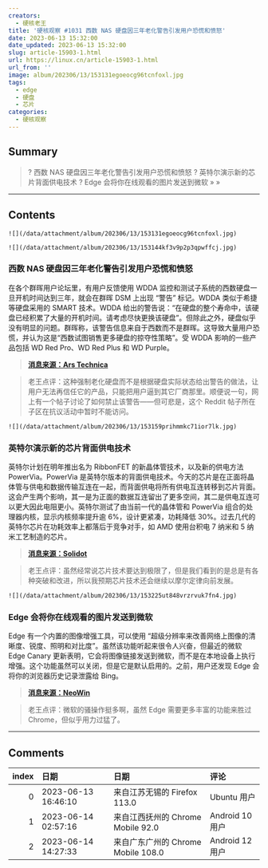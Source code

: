 ```yaml
---
creators:
  - 硬核老王
title: '硬核观察 #1031 西数 NAS 硬盘因三年老化警告引发用户恐慌和愤怒'
date: 2023-06-13 15:32:00
date_updated: 2023-06-13 15:32:00
slug: article-15903-1.html
url: https://linux.cn/article-15903-1.html
url_from: ''
image: album/202306/13/153131egoeocg96tcnfoxl.jpg
tags:
  - edge
  - 硬盘
  - 芯片
categories:
  - 硬核观察
---
```


## Summary

> ? 西数 NAS 硬盘因三年老化警告引发用户恐慌和愤怒
> ? 英特尔演示新的芯片背面供电技术
> ? Edge 会将你在线观看的图片发送到微软
> » 
> »

***

<!-- more -->

## Contents

`![](/data/attachment/album/202306/13/153131egoeocg96tcnfoxl.jpg)`

`![](/data/attachment/album/202306/13/153144kf3v9p2p3qpwffcj.jpg)`

### 西数 NAS 硬盘因三年老化警告引发用户恐慌和愤怒

在各个群晖用户论坛里，有用户反馈使用 WDDA 监控和测试子系统的西数硬盘一旦开机时间达到三年，就会在群晖 DSM 上出现 “警告” 标记。WDDA 类似于希捷等硬盘采用的 SMART 技术。WDDA 给出的警告说：“在硬盘的整个寿命中，该硬盘已经积累了大量的开机时间。请考虑尽快更换该硬盘”。但除此之外，硬盘似乎没有明显的问题。群晖称，该警告信息来自于西数而不是群晖。这导致大量用户恐慌，并认为这是“西数试图销售更多硬盘的掠夺性策略”。受 WDDA 影响的一些产品包括 WD Red Pro、WD Red Plus 和 WD Purple。

> 
> **[消息来源：Ars Technica](https://arstechnica.com/gadgets/2023/06/clearly-predatory-western-digital-sparks-panic-anger-for-age-shaming-hdds/)**
> 
> 
> 

> 
> 老王点评：这种强制老化硬盘而不是根据硬盘实际状态给出警告的做法，让用户无法再信任它的产品，只能把用户逼到其它厂商那里。顺便说一句，网上有一个帖子讨论了如何禁止该警告——但可悲是，这个 Reddit 帖子所在子区在抗议活动中暂时不能访问。
> 
> 
> 

`![](/data/attachment/album/202306/13/153159prihmmkc71ior7lk.jpg)`

### 英特尔演示新的芯片背面供电技术

英特尔计划在明年推出名为 RibbonFET 的新晶体管技术，以及新的供电方法 PowerVia。PowerVia 是英特尔版本的背面供电技术。今天的芯片是在正面将晶体管与供电和数据传输互连在一起，而背面供电将所有供电互连转移到芯片背面。这会产生两个影响，其一是为正面的数据互连留出了更多空间，其二是供电互连可以更大因此电阻更小。英特尔测试了由当前一代的晶体管和 PowerVia 组合的处理器内核，显示内核频率提升逾 6%，设计更紧凑，功耗降低 30%。过去几代的英特尔芯片在功耗效率上都落后于竞争对手，如 AMD 使用台积电 7 纳米和 5 纳米工艺制造的芯片。

> 
> **[消息来源：Solidot](https://www.solidot.org/story?sid=75225)**
> 
> 
> 

> 
> 老王点评：虽然经常说芯片技术要达到极限了，但是我们看到的是总是有各种突破和改进，所以我预期芯片技术还会继续以摩尔定律向前发展。
> 
> 
> 

`![](/data/attachment/album/202306/13/153225ut848vrzrvuk7fn4.jpg)`

### Edge 会将你在线观看的图片发送到微软

Edge 有一个内置的图像增强工具，可以使用 “超级分辨率来改善网络上图像的清晰度、锐度、照明和对比度”。虽然该功能听起来很令人兴奋，但最近的微软 Edge Canary 更新表明，它会将图像链接发送到微软，而不是在本地设备上执行增强。这个功能虽然可以关闭，但是它是默认启用的。之前，用户还发现 Edge 会将你的浏览器历史记录泄露给 Bing。

> 
> **[消息来源：NeoWin](https://www.neowin.net/news/edge-sends-images-you-view-online-to-microsoft-here-is-how-to-disable-that/)**
> 
> 
> 

> 
> 老王点评：微软的骚操作挺多啊，虽然 Edge 需要更多丰富的功能来胜过 Chrome，但似乎用力过猛了。
> 
> 
>

***

## Comments

|   index | 日期                | 日期                                               | 评论                                                                                 |
|--------:|:--------------------|:---------------------------------------------------|:-------------------------------------------------------------------------------------|
|       0 | 2023-06-13 16:46:10 | 来自江苏无锡的 Firefox 113.0|Ubuntu 用户           | 微软这么干也不是一次两次。不用他的产品就好了。。。                                   |
|       1 | 2023-06-14 02:57:16 | 来自江西抚州的 Chrome Mobile 92.0|Android 10 用户  | reddit和推特向人们充分展示了资本运作专有平台的不可靠性。                             |
|       2 | 2023-06-14 14:27:33 | 来自广东广州的 Chrome Mobile 108.0|Android 12 用户 | NAS专用硬盘就是智商税，企业级硬盘除了发热大和有噪音，稳定性和性价比秒杀NAS专用硬盘。 |
